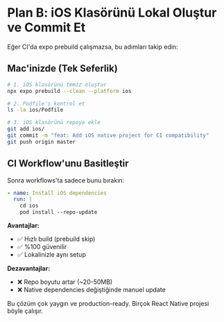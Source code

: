 # Plan B: iOS Klasörünü Lokal Oluştur ve Commit Et

Eğer CI'da expo prebuild çalışmazsa, bu adımları takip edin:

## Mac'inizde (Tek Seferlik)

```bash
# 1. iOS klasörünü temiz oluştur
npx expo prebuild --clean --platform ios

# 2. Podfile'ı kontrol et
ls -la ios/Podfile

# 3. iOS klasörünü repoya ekle
git add ios/
git commit -m "feat: Add iOS native project for CI compatibility"
git push origin master
```

## CI Workflow'unu Basitleştir

Sonra workflows'ta sadece bunu bırakın:
```yaml
- name: Install iOS dependencies
  run: |
    cd ios
    pod install --repo-update
```

**Avantajlar:**
- ✅ Hızlı build (prebuild skip)
- ✅ %100 güvenilir
- ✅ Lokalinizle aynı setup

**Dezavantajlar:**
- ❌ Repo boyutu artar (~20-50MB)
- ❌ Native dependencies değiştiğinde manuel update

Bu çözüm çok yaygın ve production-ready. Birçok React Native projesi böyle çalışır. 